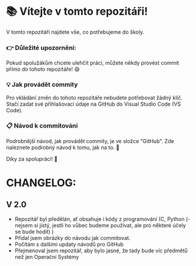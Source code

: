 # 📚 Vítejte v tomto repozitáři!

V tomto repozitáři najdete vše, co potřebujeme do školy.

### 👉 **Důležité upozornění:**

Pokud spolužákům chcete ulehčit práci, můžete někdy provést commit přímo do tohoto repozitáře! 😄

### 💡 Jak provádět commity

Pro vkládání změn do tohoto repozitáře nebudete potřebovat žádný klíč. Stačí zadat své přihlašovací údaje na GitHub do Visual Studio Code (VS Code).

### 📋 Návod k commitování

Podrobnější návod, jak provádět commity, je ve složce "GitHub". Zde naleznete podrobný návod k tomu, jak na to. 🚀

Díky za spolupráci! 🙌



# CHANGELOG:

## V 2.0

- Repozitář byl předělán, ať obsahuje i kódy z programování (C, Python (- nejsem si jistý, jestli ho vůbec budeme používat, ale pro některé účely se bude hodit) ) 
- Přidal jsem obrázky do návodu jak commitovat. 
- Počítám s dalšími updaty návodů pro GitHub
- Přejmenoval jsem repozitář, aby bylo jasné, že tady bude víc předmětů než jen Operační Systémy